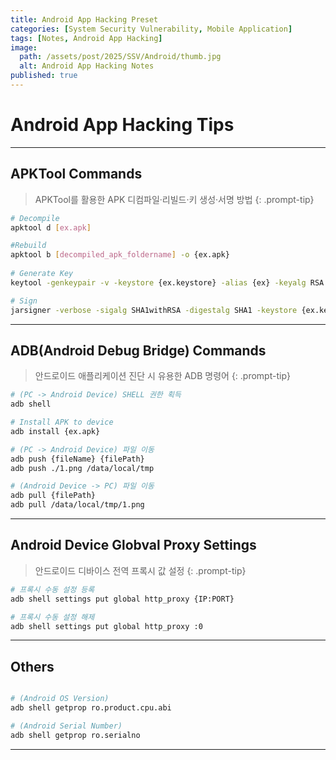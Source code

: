 ```yaml
---
title: Android App Hacking Preset
categories: [System Security Vulnerability, Mobile Application]
tags: [Notes, Android App Hacking]
image:
  path: /assets/post/2025/SSV/Android/thumb.jpg
  alt: Android App Hacking Notes
published: true
---
```


# Android App Hacking Tips

---

## APKTool Commands
> APKTool를 활용한 APK 디컴파일·리빌드·키 생성·서명 방법
{: .prompt-tip}

```bash
# Decompile
apktool d [ex.apk]

#Rebuild
apktool b [decompiled_apk_foldername] -o {ex.apk}  
   
# Generate Key
keytool -genkeypair -v -keystore {ex.keystore} -alias {ex} -keyalg RSA -keysize 4096 -validity 10000  

# Sign
jarsigner -verbose -sigalg SHA1withRSA -digestalg SHA1 -keystore {ex.keystore} {rebuilded.apk} {ex}  
```

---

## ADB(Android Debug Bridge) Commands
> 안드로이드 애플리케이션 진단 시 유용한 ADB 명령어
{: .prompt-tip}

```bash
# (PC -> Android Device) SHELL 권한 획득
adb shell

# Install APK to device
adb install {ex.apk}

# (PC -> Android Device) 파일 이동
adb push {fileName} {filePath}
adb push ./1.png /data/local/tmp

# (Android Device -> PC) 파일 이동
adb pull {filePath}
adb pull /data/local/tmp/1.png
```

---

## Android Device Globval Proxy Settings
> 안드로이드 디바이스 전역 프록시 값 설정
{: .prompt-tip}

```bash
# 프록시 수동 설정 등록
adb shell settings put global http_proxy {IP:PORT}

# 프록시 수동 설정 해제
adb shell settings put global http_proxy :0
```

---

## Others
```bash

# (Android OS Version)
adb shell getprop ro.product.cpu.abi

# (Android Serial Number)
adb shell getprop ro.serialno
```

---